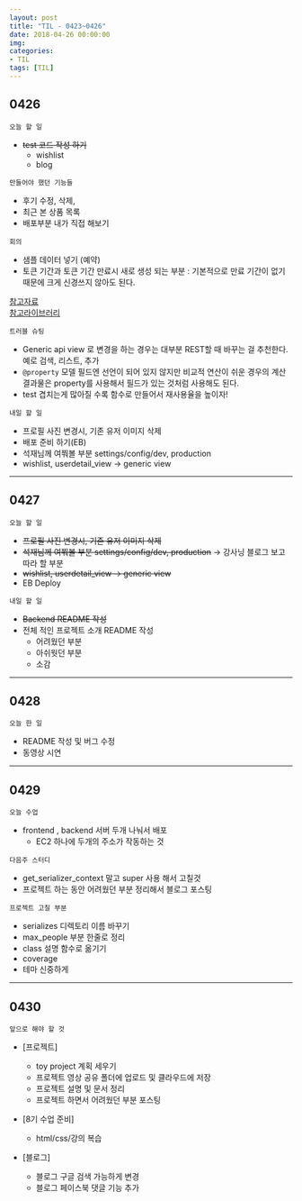 ```yaml
---
layout: post
title: "TIL - 0423~0426"
date: 2018-04-26 00:00:00
img:
categories:
- TIL
tags: [TIL]
---
```


## 0426

`오늘 할 일`
 - <s> test 코드 작성 하기 </s>
    - wishlist
    - blog

`만들어야 했던 기능들`
- 후기 수정, 삭제,
- 최근 본 상품 목록
- 배포부분 내가 직접 해보기

`회의`
- 샘플 데이터 넣기 (예약)
- 토큰 기간과 토큰 기간 만료시 새로 생성 되는 부분 : 기본적으로 만료 기간이 없기 때문에 크게 신경쓰지 않아도 된다.

[참고자료](https://stackoverflow.com/questions/14567586/token-authentication-for-restful-api-should-the-token-be-periodically-changed)<br>
[참고라이브러리](http://getblimp.github.io/django-rest-framework-jwt/)<br>

`트러블 슈팅`
- Generic api view 로 변경을 하는 경우는 대부분 REST할 때 바꾸는 걸 추천한다. 예로 검색, 리스트, 추가
- `@property` 모델 필드엔 선언이 되어 있지 않지만 비교적 연산이 쉬운 경우의 계산 결과물은 property를 사용해서 필드가 있는 것처럼 사용해도 된다.
- test 겹치는게 많아질 수록 함수로 만들어서 재사용율을 높이자!

`내일 할 일`
- 프로필 사진 변경시, 기존 유저 이미지 삭제
- 배포 준비 하기(EB)
- 석재님께 여쭤볼 부분 settings/config/dev, production
- wishlist, userdetail_view -> generic view

---

## 0427

`오늘 할 일`
- <s>프로필 사진 변경시, 기존 유저 이미지 삭제</s>
- <s>석재님께 여쭤볼 부분 settings/config/dev, production</s> -> 강사닝 블로그 보고 따라 할 부분
- <s>wishlist, userdetail_view -> generic view</s>
- EB Deploy

`내일 할 일`
- <s>Backend README 작성</s>
- 전체 적인 프로젝트 소개 README 작성
    - 어려웠던 부분
    - 아쉬웟던 부분
    - 소감


----

## 0428

`오늘 한 일`
- README 작성 및 버그 수정
- 동영상 시연

---


## 0429

`오늘 수업`
- frontend , backend 서버 두개 나눠서 배포
  - EC2 하나에 두개의 주소가 작동하는 것

`다음주 스터디`
- get_serializer_context 말고 super 사용 해서 고칠것
- 프로젝트 하는 동안 어려웠던 부분 정리해서 블로그 포스팅

`프로젝트 고칠 부분`
- serializes 디렉토리 이름 바꾸기
- max_people 부분 한줄로 정리
- class 설명 함수로 옮기기
- coverage
- 테마 신중하게

-----

## 0430

`앞으로 해야 할 것`

- [프로젝트]
    - toy project 계획 세우기
    - 프로젝트 영상 공유 폴더에 업로드 및 클라우드에 저장
    - 프로젝트 설명 및 문서 정리
    - 프로젝트 하면서 어려웠던 부분 포스팅

- [8기 수업 준비]
    - html/css/강의 복습

- [블로그]
    - 블로그 구글 검색 가능하게 변경
    - 블로그 페이스북 댓글 기능 추가
